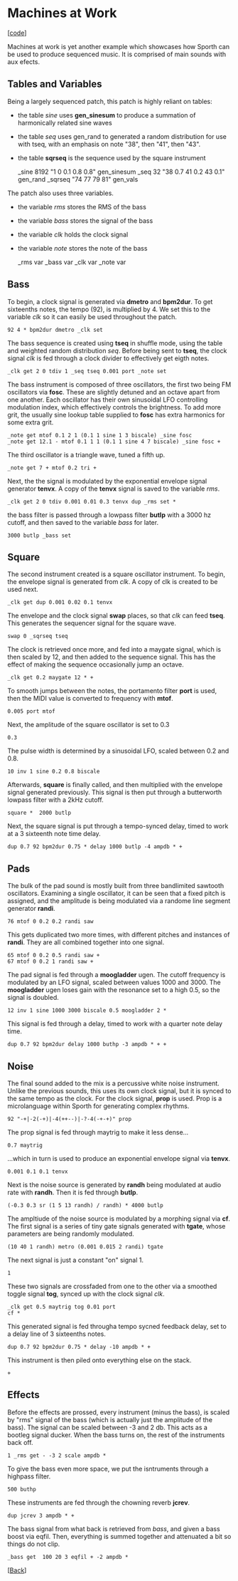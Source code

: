 # Machines at Work

\[[code](/res/cook/machines_at_work.sp)]

Machines at work is yet another example which showcases how Sporth can be
used to produce sequenced music. It is comprised of main sounds with 
aux efects.
## Tables and Variables
Being a largely sequenced patch, this patch is highly reliant on tables:
- the table *sine* uses **gen_sinesum** to produce a summation of 
harmonically related sine waves
- the table *seq* uses gen_rand to generated a random distribution for
use with tseq, with an emphasis on note "38", then "41", then "43". 
- the table **sqrseq** is the sequence used by the square instrument

    _sine 8192 "1 0 0.1 0.8 0.8" gen_sinesum
    _seq 32 "38 0.7 41 0.2 43 0.1" gen_rand
    _sqrseq "74 77 79 81" gen_vals

The patch also uses three variables. 
- the variable *rms* stores the RMS of the bass
- the variable *bass* stores the signal of the bass
- the variable *clk* holds the clock signal
- the variable *note* stores the note of the bass

    _rms var
    _bass var
    _clk var
    _note var

## Bass
To begin, a clock signal is generated via **dmetro** and **bpm2dur**. 
To get sixteenths notes, the tempo (92), is multiplied by 4. We set this
to the variable *clk* so it can easily be used throughout the patch.

    92 4 * bpm2dur dmetro _clk set

The bass sequence is created using **tseq** in shuffle mode, using the 
table and weighted random distribution *seq*. Before being sent to 
**tseq**, the clock signal *clk* is fed through a clock divider to 
effectively get eigth notes.

    _clk get 2 0 tdiv 1 _seq tseq 0.001 port _note set

The bass instrument is composed of three oscillators, the first two
being FM oscillators via **fosc**. These are slightly detuned and an octave
apart from one another. Each oscillator has their own sinusoidal LFO 
controlling modulation index, which effectively controls the brightness.
To add more grit, the usually sine lookup table supplied to **fosc** 
has extra harmonics for some extra grit. 

    _note get mtof 0.1 2 1 (0.1 1 sine 1 3 biscale) _sine fosc
    _note get 12.1 - mtof 0.1 1 1 (0.1 1 sine 4 7 biscale) _sine fosc +

The third oscillator is a triangle wave, tuned a fifth up. 

    _note get 7 + mtof 0.2 tri +

Next, the the signal is modulated by the exponential envelope signal 
generator **tenvx**. A copy of the **tenvx** signal is saved to the 
variable *rms*. 

    _clk get 2 0 tdiv 0.001 0.01 0.3 tenvx dup _rms set * 

the bass filter is passed through a lowpass filter **butlp** with a 3000
hz cutoff, and then saved to the variable *bass* for later. 

    3000 butlp _bass set

## Square
The second instrument created is a square oscillator instrument. 
To begin, the envelope signal is generated from *clk*. A copy of clk is
created to be used next.

    _clk get dup 0.001 0.02 0.1 tenvx 

The envelope and the clock signal **swap** places, so that *clk* can feed
**tseq**. This generates the sequencer signal for the square wave.

    swap 0 _sqrseq tseq 

The clock is retrieved once more, and fed into a maygate signal, which
is then scaled by 12, and then added to the sequence signal. 
This has the effect of making the sequence occasionally jump an octave.

    _clk get 0.2 maygate 12 * +

To smooth jumps between the notes, the portamento filter **port** is used,
then the MIDI value is converted to frequency with **mtof**. 

    0.005 port mtof

Next, the amplitude of the square oscillator is set to 0.3

    0.3 

The pulse width is determined by a sinusoidal LFO, scaled between 0.2 and
0.8. 

    10 inv 1 sine 0.2 0.8 biscale 

Afterwards, **square** is finally called, and then multiplied with the 
envelope signal generated previously. This signal is then put through a
butterworth lowpass filter with a 2kHz cutoff.

    square *  2000 butlp

Next, the square signal is put through a tempo-synced delay, timed to work
at a 3 sixteenth note time delay.

    dup 0.7 92 bpm2dur 0.75 * delay 1000 butlp -4 ampdb * + 

## Pads
The bulk of the pad sound is mostly built from three bandlimited 
sawtooth oscillators. Examining a single oscillator, it can be seen that
a fixed pitch is assigned, and the amplitude is being modulated via
a randome line segment generator **randi**. 

    76 mtof 0 0.2 0.2 randi saw 

This gets duplicated two more times, with different pitches and 
instances of **randi**. They are all combined together into one signal.

    65 mtof 0 0.2 0.5 randi saw +
    67 mtof 0 0.2 1 randi saw +

The pad signal is fed through a **moogladder** ugen. The cutoff frequency
is modulated by an LFO signal, scaled between values 1000 and 3000. The
**moogladder** ugen loses gain with the resonance set to a high 0.5, so 
the signal is doubled. 

    12 inv 1 sine 1000 3000 biscale 0.5 moogladder 2 *  

This signal is fed through a delay, timed to work with a quarter note 
delay time.

    dup 0.7 92 bpm2dur delay 1000 buthp -3 ampdb * + +

## Noise
The final sound added to the mix is a percussive white noise instrument.
Unlike the previous sounds, this uses its own clock signal, but it is
synced to the same tempo as the clock. For the clock signal, **prop** is
used. Prop is a microlanguage within Sporth for generating complex rhythms.

    92 "-+|-2(-+)|-4(++--)|-?-4(-+-+)" prop 

The prop signal is fed through maytrig to make it less dense...

    0.7 maytrig

...which in turn is used to produce an exponential envelope signal via
**tenvx**.

    0.001 0.1 0.1 tenvx 

Next is the noise source is generated by **randh** being modulated at
audio rate  with **randh**. Then it is fed through **butlp**. 

    (-0.3 0.3 sr (1 5 13 randh) / randh) * 4000 butlp

The ampltiude of the noise source is modulated by a morphing signal 
via **cf**. The first signal is a series of tiny gate signals generated
with **tgate**, whose parameters are being randomly modulated.

    (10 40 1 randh) metro (0.001 0.015 2 randi) tgate 

The next signal is just a constant "on" signal 1.

    1 

These two signals are crossfaded from one to the other via a smoothed
toggle signal **tog**, synced up with the clock signal *clk*. 

    _clk get 0.5 maytrig tog 0.01 port 
    cf *

This generated signal is fed througha tempo sycned feedback delay, set 
to a delay line of 3 sixteenths notes. 

    dup 0.7 92 bpm2dur 0.75 * delay -10 ampdb * + 

This instrument is then piled onto everything else on the stack.

    +

## Effects
Before the effects are prossed, every instrument (minus the bass), is 
scaled by "rms" signal of the bass (which is actually just the amplitude
of the bass). The signal can be scaled between -3 and 2 db. 
This acts as a bootleg signal ducker. When the bass turns on, the rest 
of the instruments back off.

    1 _rms get - -3 2 scale ampdb * 

To give the bass even more space, we put the isntruments through a highpass
filter. 

    500 buthp

These instruments are fed through the chowning reverb **jcrev**. 

    dup jcrev 3 ampdb * +

The bass signal from what back is retrieved from *bass*, and given a bass
boost via eqfil. Then, everything is summed together and attenuated a 
bit so things do not clip.

    _bass get  100 20 3 eqfil + -2 ampdb * 


\[[Back](/proj/cook)]

